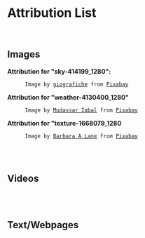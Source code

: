 # Attribution List
<br />

## Images
<dt><strong>Attribution for "sky-414199_1280":</strong></dt>
<dd><pre><code>Image by <a href="https://pixabay.com/users/giografiche-377204/?utm_source=link-attribution&amp;utm_medium=referral&amp;utm_campaign=image&amp;utm_content=414199">giografiche</a> from <a href="https://pixabay.com/?utm_source=link-attribution&amp;utm_medium=referral&amp;utm_campaign=image&amp;utm_content=414199" >Pixabay</a></pre></code></dd>

<dt><strong>Attribution for "weather-4130400_1280"</strong></dt>
<dd><pre><code>Image by <a href="https://pixabay.com/users/kreatikar-8562930/?utm_source=link-attribution&amp;utm_medium=referral&amp;utm_campaign=image&amp;utm_content=4130400">Mudassar Iqbal</a> from <a href="https://pixabay.com/?utm_source=link-attribution&amp;utm_medium=referral&amp;utm_campaign=image&amp;utm_content=4130400">Pixabay</a></pre></code>
</dd>

<dt><strong>Attribution for "texture-1668079_1280</strong></dt>
<dd><pre><code>Image by <a href="https://pixabay.com/users/barbaraalane-756613/?utm_source=link-attribution&amp;utm_medium=referral&amp;utm_campaign=image&amp;utm_content=1668079">Barbara A Lane</a> from <a href="https://pixabay.com/?utm_source=link-attribution&amp;utm_medium=referral&amp;utm_campaign=image&amp;utm_content=1668079">Pixabay</a></code></pre></dd>
<br />
<br />

## Videos
<br />
<br />

## Text/Webpages

<!-- Term/Definition template:
<dt><strong>Term</strong></dt>
<dd>Definition</dd>
 -->
